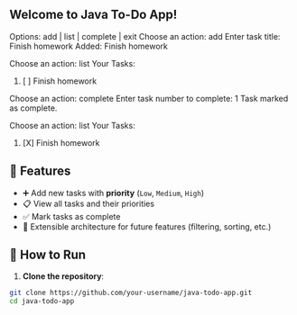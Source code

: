 ## Welcome to Java To-Do App!

Options: add | list | complete | exit
Choose an action: add
Enter task title: Finish homework
Added: Finish homework

Choose an action: list
Your Tasks:
1. [ ] Finish homework

Choose an action: complete
Enter task number to complete: 1
Task marked as complete.

Choose an action: list
Your Tasks:
1. [X] Finish homework

## 🚀 Features
- ➕ Add new tasks with **priority** (`Low`, `Medium`, `High`)
- 📋 View all tasks and their priorities
- ✅ Mark tasks as complete
- 🔄 Extensible architecture for future features (filtering, sorting, etc.)

## 🧪 How to Run

1. **Clone the repository**:

```bash
git clone https://github.com/your-username/java-todo-app.git
cd java-todo-app
